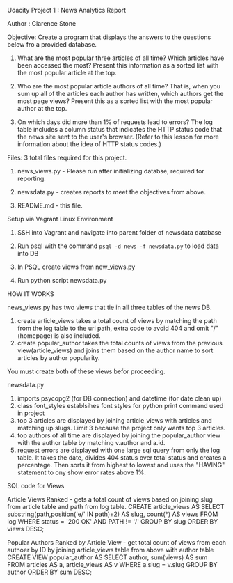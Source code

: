 Udacity Project 1 : News Analytics Report

Author : Clarence Stone

Objective: Create a program that displays the answers to the questions below fro a provided database.

1. What are the most popular three articles of all time? Which articles have been accessed the most? Present this information as a sorted list with the most popular article at the top.

2. Who are the most popular article authors of all time? That is, when you sum up all of the articles each author has written, which authors get the most page views? Present this as a sorted list with the most popular author at the top.

3. On which days did more than 1% of requests lead to errors? The log table includes a column status that indicates the HTTP status code that the news site sent to the user's browser. (Refer to this lesson for more information about the idea of HTTP status codes.)

Files: 3 total files required for this project.

1. news_views.py - Please run after initializing databse, required for reporting.

2. newsdata.py - creates reports to meet the objectives from above.

3. README.md - this file.

Setup via Vagrant Linux Environment 

1. SSH into Vagrant and navigate into parent folder of newsdata database 

2. Run psql with the command `psql -d news -f newsdata.py` to load data into DB

3. In PSQL create views from new_views.py

4. Run python script newsdata.py

HOW IT WORKS

news_views.py has two views that tie in all three tables of the news DB. 
1. create article_views takes a total count of views by matching the path from the log table to the url path, extra code to avoid 404 and omit "/" (homepage) is also included.
2. create popular_author takes the total counts of views from the previous view(article_views) and joins them based on the author name to sort articles by author popularity.

You must create both of these views befor proceeding.

newsdata.py 
1. imports psycopg2 (for DB connection) and datetime (for date clean up)
2. class font_styles establsihes font styles for python print command used in project
3. top 3 articles are displayed by joining article_views with articles and matching up slugs. Limit 3 because the project only wants top 3 articles.
4. top authors of all time are displayed by joining the popular_author view with the author table by matching v.author and a.id.
5. request errors are displayed with one large sql query from only the log table. It takes the date, divides 404 status over total status and creates a percentage. Then sorts it from highest to lowest and uses the "HAVING" statement to ony show error rates above 1%.


SQL code for Views

Article Views Ranked - gets a total count of views based on joining slug from article table and path from log table.
CREATE article_views AS 
SELECT substring(path,position('e/' IN path)+2) AS slug, 
		count(*) AS views 
	FROM log 
	WHERE status = '200 OK' 
	AND PATH != '/' 
	GROUP BY slug 
	ORDER BY views DESC;

Popular Authors Ranked by Article View - get total count of views from each authoer by ID by joining article_views table from above with author table
CREATE VIEW popular_author AS 
SELECT author, sum(views) AS sum 
	FROM articles AS a, article_views AS v 
	WHERE a.slug = v.slug 
	GROUP BY author 
	ORDER BY sum DESC;


